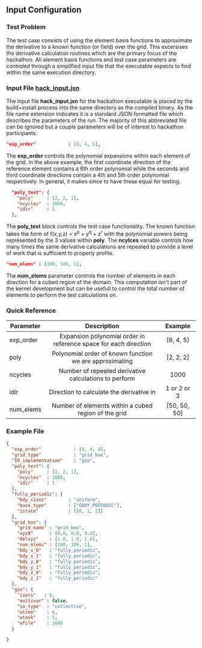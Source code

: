 
## Input Configuration

### Test Problem
The test case consists of using the element basis functions to approximate
the derivative to a known function (or field) over the grid.  This excersises
the derivative calculation routines which are the primary focus of the hackathon.
All element basis functions and test case parameters are controled through a 
simplified input file that the executable expects to find within the same 
execution directory. 

### Input File [hack_input.jsn](../../../src/cdg/apps/hack_input.hpp)
The input file **hack_input.jsn** for the hackathon executable is placed by 
the build+install process into the same directory as the compiled binary. 
As the file name extension indicates it is a standard JSON formatted file 
which describes the parameters of the run. The majority of this abbreviated
file can be ignored but a couple parameters will be of interest to hackathon 
participants.

```json
"exp_order"            : [6, 4, 5],
```
The **exp_order** controls the polynomial expansions within each element 
of the grid. In the above example, the first coordinate direction of the 
reference element contains a 6th order polynomial while the seconds and 
third coordinate directions contain a 4th and 5th order polynomial 
respectively.  In general, it makes since to have these equal for testing.

```json
  "poly_test": {
    "poly"     : [2, 2, 1],
    "ncycles"  : 1000,
    "idir"     : 1
  },
```
The **poly_test** block controls the test case functionality. The known 
function takes the form of f(x,y,z) = x<sup>p</sup> + y<sup>q</sup> + z<sup>r</sup> 
with the polynomial powers being represented by the 3 values within **poly**. The
**ncylces** variable controls how many times the same derivative calculations
are repeated to provide a level of work that is sufficient to properly profile. 

```json
"num_elems" : [100, 100, 1],
```
The **num_elems** parameter controls the number of elements in each direction
for a cubed region of the domain. This computation isn't part of the kernel
development but can be usefull to control the total number of elements to
perform the test calculations on.

### Quick Reference
| Parameter |    Description   |    Example   |
|-----------|:----------------:|:------------:|
|exp_order  | Expansion polynomial order in reference space for each direction  |   [6, 4, 5]  |
|poly       | Polynomial order of known function we are approximating           |   [2, 2, 2]  |
|ncycles    | Number of repeated derivative calculations to perform             |      1000    |
|idir       | Direction to calculate the derivative in                          | 1 or 2 or 3  |
|num_elems  | Number of elements within a cubed region of the grid              | [50, 50, 50] |

### Example File
```json
{ 
  "exp_order"            : [4, 4, 4],
  "grid_type"            : "grid_box",
  "IO_implementation"    : "gio",
  "poly_test": {
    "poly"     : [2, 2, 1],
    "ncycles"  : 1000,
    "idir"     : 1
  },
  "fully_periodic": {
    "bdy_class"        : "uniform",
    "base_type"        : ["GBDY_PERIODIC"],
    "istate"           : [[0, 1, 2]]
  },
  "grid_box": {
    "grid_name" : "grid_box",
    "xyz0"      : [0.0, 0.0, 0.0],
    "delxyz"    : [1.0, 1.0, 1.0],
    "num_elems" : [100, 100, 1],
    "bdy_x_0"   : "fully_periodic",
    "bdy_x_1"   : "fully_periodic",
    "bdy_y_0"   : "fully_periodic",
    "bdy_y_1"   : "fully_periodic",
    "bdy_z_0"   : "fully_periodic",
    "bdy_z_1"   : "fully_periodic"
  },
  "gio": {
    "ivers"   : 0,
    "multivar" : false,
    "io_type"  : "collective",
    "wtime"    : 6,
    "wtask"    : 5,
    "wfile"    : 2048
  }

}
```